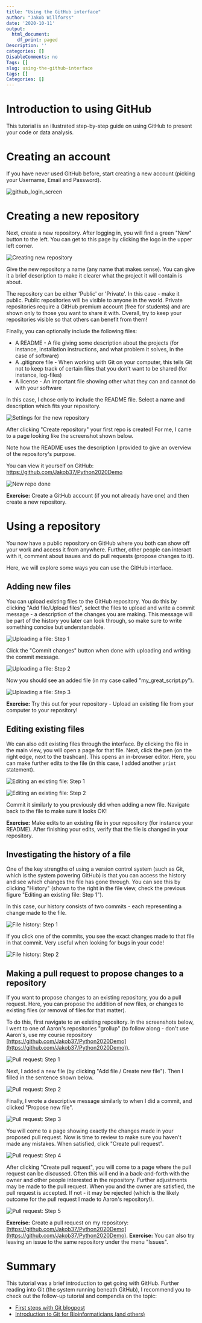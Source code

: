 ```yaml
---
title: "Using the GitHub interface"
author: "Jakob Willforss"
date: '2020-10-11'
output:
  html_document:
    df_print: paged
Description: ''
categories: []
DisableComments: no
Tags: []
slug: using-the-github-interface
tags: []
Categories: []
---
```


# Introduction to using GitHub

This tutorial is an illustrated step-by-step guide on using GitHub to present your code or data analysis.

# Creating an account

If you have never used GitHub before, start creating a new account (picking your Username, Email and Password).

![github_login_screen](/post/2020-10-11-using-the-github-interface.en_files/login.png)

# Creating a new repository

Next, create a new repository. After logging in, you will find a green "New" button to the left. You can get to this page by clicking the logo in the upper left corner.

![Creating new repository](/post/2020-10-11-using-the-github-interface.en_files/new_repo_marked_trim.png)

Give the new repository a name (any name that makes sense). You can give it a brief description to make it clearer what the project it will contain is about.

The repository can be either 'Public' or 'Private'. In this case - make it public. Public repositories will be visible to anyone in the world. Private repositories require a GitHub premium account (free for students) and are shown only to those you want to share it with. Overall, try to keep your repositories visible so that others can benefit from them!

Finally, you can optionally include the following files:

* A README - A file giving some description about the projects (for instance, installation instructions, and what problem it solves, in the case of software)
* A .gitignore file - When working with Git on your computer, this tells Git not to keep track of certain files that you don't want to be shared (for instance, log-files)
* A license - An important file showing other what they can and cannot do with your software

In this case, I chose only to include the README file. Select a name and description which fits your repository.

![Settings for the new repository](/post/2020-10-11-using-the-github-interface.en_files/3_create_new_repo.png)

After clicking "Create repository" your first repo is created! For me, I came to a page looking like the screenshot shown below.

Note how the README uses the description I provided to give an overview of the repository's purpose.

You can view it yourself on GitHub: https://github.com/Jakob37/Python2020Demo

![New repo done](/post/2020-10-11-using-the-github-interface.en_files/4_new_repo_done.png)

**Exercise:** Create a GitHub account (if you not already have one) and then create a new repository.

# Using a repository

You now have a public repository on GitHub where you both can show off your work and access it from anywhere. Further, other people can interact with it, comment about issues and do pull requests (propose changes to it).

Here, we will explore some ways you can use the GitHub interface.

## Adding new files

You can upload existing files to the GitHub repository. You do this by clicking "Add file/Upload files", select the files to upload and write a commit message - a description of the changes you are making. This message will be part of the history you later can look through, so make sure to write something concise but understandable.

![Uploading a file: Step 1](/post/2020-10-11-using-the-github-interface.en_files/11_upload_file.png)

Click the "Commit changes" button when done with uploading and writing the commit message.

![Uploading a file: Step 2](/post/2020-10-11-using-the-github-interface.en_files/12_upload_file_2.png)

Now you should see an added file (in my case called "my_great_script.py").

![Uploading a file: Step 3](/post/2020-10-11-using-the-github-interface.en_files/13_file_uploaded.png)

**Exercise:** Try this out for your repository - Upload an existing file from your computer to your repository!

## Editing existing files

We can also edit existing files through the interface. By clicking the file in the main view, you will open a page for that file. Next, click the pen (on the right edge, next to the trashcan). This opens an in-browser editor. Here, you can make further edits to the file (in this case, I added another `print` statement).

![Editing an existing file: Step 1](/post/2020-10-11-using-the-github-interface.en_files/15_history_button.png)

![Editing an existing file: Step 2](/post/2020-10-11-using-the-github-interface.en_files/14_edit_file_from_gui.png)

Commit it similarly to you previously did when adding a new file. Navigate back to the file to make sure it looks OK!

**Exercise:** Make edits to an existing file in your repository (for instance your README). After finishing your edits, verify that the file is changed in your repository.

## Investigating the history of a file

One of the key strengths of using a version control system (such as Git, which is the system powering GitHub) is that you can access the history and see which changes the file has gone through. You can see this by clicking "History" (shown to the right in the file view, check the previous figure "Editing an existing file: Step 1").

In this case, our history consists of two commits - each representing a change made to the file. 

![File history: Step 1](/post/2020-10-11-using-the-github-interface.en_files/16_check_history.png)

If you click one of the commits, you see the exact changes made to that file in that commit. Very useful when looking for bugs in your code!

![File history: Step 2](/post/2020-10-11-using-the-github-interface.en_files/16_see_exact_changes.png)

## Making a pull request to propose changes to a repository

If you want to propose changes to an existing repository, you do a pull request. Here, you can propose the addition of new files, or changes to existing files (or removal of files for that matter).

To do this, first navigate to an existing repository. In the screenshots below, I went to one of Aaron's repositories "grollup" (to follow along - don't use Aaron's, use my course repository  [https://github.com/Jakob37/Python2020Demo](https://github.com/Jakob37/Python2020Demo)).

![Pull request: Step 1](/post/2020-10-11-using-the-github-interface.en_files/17_pull_request.png)

Next, I added a new file (by clicking "Add file / Create new file"). Then I filled in the sentence shown below.

![Pull request: Step 2](/post/2020-10-11-using-the-github-interface.en_files/18_adding_file.png)

Finally, I wrote a descriptive message similarly to when I did a commit, and clicked "Propose new file".

![Pull request: Step 3](/post/2020-10-11-using-the-github-interface.en_files/19_pr_message.png)

You will come to a page showing exactly the changes made in your proposed pull request. Now is time to review to make sure you haven't made any mistakes. When satisfied, click "Create pull request".

![Pull request: Step 4](/post/2020-10-11-using-the-github-interface.en_files/20_pr.png)

After clicking "Create pull request", you will come to a page where the pull request can be discussed. Often this will end in a back-and-forth with the owner and other people interested in the repository. Further adjustments may be made to the pull request. When you and the owner are satisfied, the pull request is accepted. If not - it may be rejected (which is the likely outcome for the pull request I made to Aaron's repository!).

![Pull request: Step 5](/post/2020-10-11-using-the-github-interface.en_files/21_pr.png)

**Exercise:** Create a pull request on my repository: [https://github.com/Jakob37/Python2020Demo](https://github.com/Jakob37/Python2020Demo). 
**Exercise:** You can also try leaving an issue to the same repository under the menu "Issues".

# Summary

This tutorial was a brief introduction to get going with GitHub. Further reading into Git (the system running beneath GitHub), I recommend you to check out the follow-up tutorial and compendia on the topic:

* [First steps with Git blogpost](/post/first-steps-with-git/)
* [Introduction to Git for Bioinformaticians (and others)](/post/introduction-to-git-for-bioinformaticians/)

